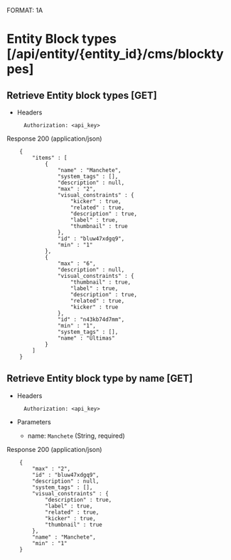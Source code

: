 FORMAT: 1A


# Entity Block types [/api/entity/{entity_id}/cms/blocktypes]


## Retrieve Entity block types [GET]


+ Headers

        Authorization: <api_key>


Response 200 (application/json)


        {
            "items" : [
                {
                    "name" : "Manchete",
                    "system_tags" : [],
                    "description" : null,
                    "max" : "2",
                    "visual_constraints" : {
                        "kicker" : true,
                        "related" : true,
                        "description" : true,
                        "label" : true,
                        "thumbnail" : true
                    },
                    "id" : "bluw47xdgq9",
                    "min" : "1"
                },
                {
                    "max" : "6",
                    "description" : null,
                    "visual_constraints" : {
                        "thumbnail" : true,
                        "label" : true,
                        "description" : true,
                        "related" : true,
                        "kicker" : true
                    },
                    "id" : "n43kb74d7mm",
                    "min" : "1",
                    "system_tags" : [],
                    "name" : "Últimas"
                }
            ]
        }


## Retrieve Entity block type by name [GET]

+ Headers

        Authorization: <api_key>

+ Parameters

    + name: `Manchete` (String, required)


Response 200 (application/json)


        {
            "max" : "2",
            "id" : "bluw47xdgq9",
            "description" : null,
            "system_tags" : [],
            "visual_constraints" : {
                "description" : true,
                "label" : true,
                "related" : true,
                "kicker" : true,
                "thumbnail" : true
            },
            "name" : "Manchete",
            "min" : "1"
        }
